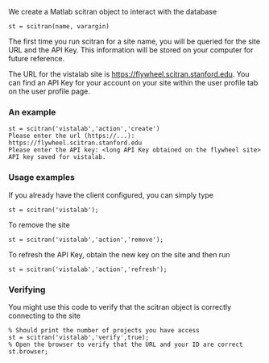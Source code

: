 We create a Matlab scitran object to interact with the database

    st = scitran(name, varargin)

The first time you run scitran for a site name, you will be queried for the site URL and the API Key.  This information will be stored on your computer for future reference.

The URL for the vistalab site is https://flywheel.scitran.stanford.edu.  You can find an API Key for your account on your site within the user profile tab on the user profile page.  

### An example
```
st = scitran('vistalab','action','create')
Please enter the url (https://...): https://flywheel.scitran.stanford.edu
Please enter the API key: <long API Key obtained on the flywheel site>
API key saved for vistalab.
```

### Usage examples 

If you already have the client configured, you can simply type

    st = scitran('vistalab');

To remove the site 

    st = scitran('vistalab','action','remove');

To refresh the API Key, obtain the new key on the site and then run

    st = scitran('vistalab','action','refresh');

### Verifying

You might use this code to verify that the scitran object is correctly connecting to the site

    % Should print the number of projects you have access
    st = scitran('vistalab','verify',true);   
    % Open the browser to verify that the URL and your ID are correct
    st.browser;

